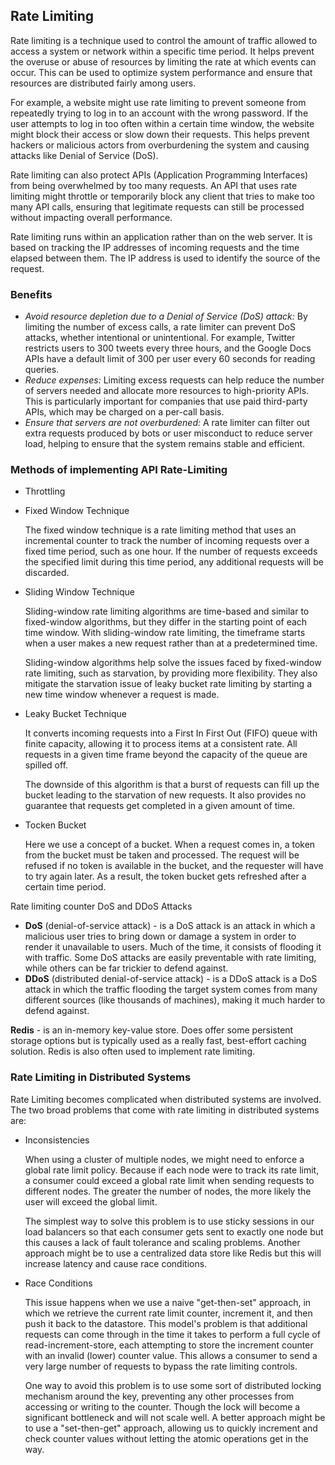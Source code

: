## Rate Limiting
Rate limiting is a technique used to control the amount of traffic allowed to access a system or network within a specific time period. It helps prevent the overuse or abuse of resources by limiting the rate at which events can occur. This can be used to optimize system performance and ensure that resources are distributed fairly among users.

For example, a website might use rate limiting to prevent someone from repeatedly trying to log in to an account with the wrong password. If the user attempts to log in too often within a certain time window, the website might block their access or slow down their requests. This helps prevent hackers or malicious actors from overburdening the system and causing attacks like Denial of Service (DoS).

Rate limiting can also protect APIs (Application Programming Interfaces) from being overwhelmed by too many requests. An API that uses rate limiting might throttle or temporarily block any client that tries to make too many API calls, ensuring that legitimate requests can still be processed without impacting overall performance.

Rate limiting runs within an application rather than on the web server. It is based on tracking the IP addresses of incoming requests and the time elapsed between them. The IP address is used to identify the source of the request.

### Benefits
* _Avoid resource depletion due to a Denial of Service (DoS) attack:_ By limiting the number of excess calls, a rate limiter can prevent DoS attacks, whether intentional or unintentional. For example, Twitter restricts users to 300 tweets every three hours, and the Google Docs APIs have a default limit of 300 per user every 60 seconds for reading queries.
* _Reduce expenses:_ Limiting excess requests can help reduce the number of servers needed and allocate more resources to high-priority APIs. This is particularly important for companies that use paid third-party APIs, which may be charged on a per-call basis.
* _Ensure that servers are not overburdened:_ A rate limiter can filter out extra requests produced by bots or user misconduct to reduce server load, helping to ensure that the system remains stable and efficient.

### Methods of implementing API Rate-Limiting
* Throttling
* Fixed Window Technique

    The fixed window technique is a rate limiting method that uses an incremental counter to track the number of incoming requests over a fixed time period, such as one hour. If the number of requests exceeds the specified limit during this time period, any additional requests will be discarded.

* Sliding Window Technique

    Sliding-window rate limiting algorithms are time-based and similar to fixed-window algorithms, but they differ in the starting point of each time window. With sliding-window rate limiting, the timeframe starts when a user makes a new request rather than at a predetermined time.

    Sliding-window algorithms help solve the issues faced by fixed-window rate limiting, such as starvation, by providing more flexibility. They also mitigate the starvation issue of leaky bucket rate limiting by starting a new time window whenever a request is made.

* Leaky Bucket Technique

    It converts incoming requests into a First In First Out (FIFO) queue with finite capacity, allowing it to process items at a consistent rate. All requests in a given time frame beyond the capacity of the queue are spilled off.

    The downside of this algorithm is that a burst of requests can fill up the bucket leading to the starvation of new requests. It also provides no guarantee that requests get completed in a given amount of time.

* Tocken Bucket

    Here we use a concept of a bucket. When a request comes in, a token from the bucket must be taken and processed. The request will be refused if no token is available in the bucket, and the requester will have to try again later. As a result, the token bucket gets refreshed after a certain time period.

Rate limiting counter DoS and DDoS Attacks
* __DoS__ (denial-of-service attack) - is a DoS attack is an attack in which a malicious user tries to bring down or damage a system in order to render it unavailable to users. Much of the time, it consists of flooding it with traffic. Some DoS attacks are easily preventable with rate limiting, while others can be far trickier to defend against.
* __DDoS__ (distributed denial-of-service attack) - is a DDoS attack is a DoS attack in which the traffic flooding the target system comes from many different sources (like thousands of machines), making it much harder to defend against.

__Redis__ - is an in-memory key-value store. Does offer some persistent storage options but is typically used as a really fast, best-effort caching solution. Redis is also often used to implement rate limiting.

### Rate Limiting in Distributed Systems
Rate Limiting becomes complicated when distributed systems are involved. The two broad problems that come with rate limiting in distributed systems are:
* Inconsistencies

    When using a cluster of multiple nodes, we might need to enforce a global rate limit policy. Because if each node were to track its rate limit, a consumer could exceed a global rate limit when sending requests to different nodes. The greater the number of nodes, the more likely the user will exceed the global limit.

    The simplest way to solve this problem is to use sticky sessions in our load balancers so that each consumer gets sent to exactly one node but this causes a lack of fault tolerance and scaling problems. Another approach might be to use a centralized data store like Redis but this will increase latency and cause race conditions.

* Race Conditions

    This issue happens when we use a naive "get-then-set" approach, in which we retrieve the current rate limit counter, increment it, and then push it back to the datastore. This model's problem is that additional requests can come through in the time it takes to perform a full cycle of read-increment-store, each attempting to store the increment counter with an invalid (lower) counter value. This allows a consumer to send a very large number of requests to bypass the rate limiting controls.

    One way to avoid this problem is to use some sort of distributed locking mechanism around the key, preventing any other processes from accessing or writing to the counter. Though the lock will become a significant bottleneck and will not scale well. A better approach might be to use a "set-then-get" approach, allowing us to quickly increment and check counter values without letting the atomic operations get in the way.
